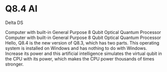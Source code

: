 # Q8.4 AI

Delta DS

Computer with built-in General Purpose 8 Qubit Optical Quantum Processor
Computer with built-in General Purpose 8 Qubit Optical Quantum Processor
Hello, Q8.4 is the new version of Q8.3, which has two parts. This operating system is installed on Windows and has nothing to do with Windows. Increase its power and this artificial intelligence simulates the virtual qubit in the CPU with its power, which makes the CPU power thousands of times stronger.
